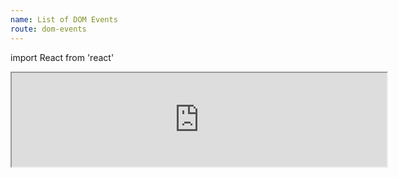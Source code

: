 ```yaml
---
name: List of DOM Events
route: dom-events
---
```


import React from 'react'

<iframe src="https://developer.mozilla.org/en-US/docs/Web/Events" seamless="true" width="600">
